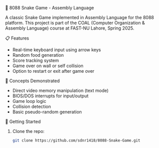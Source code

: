 🐍 8088 Snake Game - Assembly Language

A classic Snake Game implemented in Assembly Language for the 8088 platform. This project is part of the COAL (Computer Organization & Assembly Language) course at FAST-NU Lahore, Spring 2025.

📋 Features
- Real-time keyboard input using arrow keys
- Random food generation
- Score tracking system
- Game over on wall or self collision
- Option to restart or exit after game over

🧠 Concepts Demonstrated
- Direct video memory manipulation (text mode)
- BIOS/DOS interrupts for input/output
- Game loop logic
- Collision detection
- Basic pseudo-random generation

🚀 Getting Started
1. Clone the repo:
   ```bash
   git clone https://github.com/sdnr1418/8088-Snake-Game.git
